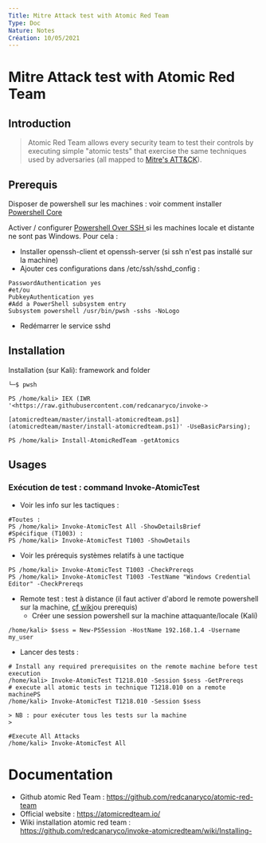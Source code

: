 ```yaml
---
Title: Mitre Attack test with Atomic Red Team
Type: Doc
Nature: Notes
Création: 10/05/2021
---
```


# Mitre Attack test with Atomic Red Team

## Introduction

> Atomic Red Team allows every security team to test their controls by executing simple "atomic tests" that exercise the same techniques used by adversaries (all mapped to [Mitre's](https://attack.mitre.org/)[ ](https://attack.mitre.org/)[ATT&CK](https://attack.mitre.org/)).

## Prerequis
Disposer de powershell sur les machines : voir comment installer [Powershell Core](https://docs.microsoft.com/en-us/powershell/scripting/install/installing-powershell?view=powershell-7.1&viewFallbackFrom=powershell-7)

Activer / configurer [Powershell Over SSH](https://docs.microsoft.com/en-us/powershell/scripting/learn/remoting/ssh-remoting-in-powershell-core?view=powershell-7)[ ](https://docs.microsoft.com/en-us/powershell/scripting/learn/remoting/ssh-remoting-in-powershell-core?view=powershell-7) si les machines locale et distante ne sont pas Windows. Pour cela :
- Installer openssh-client et openssh-server (si ssh n'est pas installé sur la machine)
- Ajouter ces configurations dans /etc/ssh/sshd_config :
```
PasswordAuthentication yes
#et/ou
PubkeyAuthentication yes
#Add a PowerShell subsystem entry
Subsystem powershell /usr/bin/pwsh -sshs -NoLogo
```
- Redémarrer le service sshd

## Installation
Installation (sur Kali): framework and folder
```
└─$ pwsh

PS /home/kali> IEX (IWR '<https://raw.githubusercontent.com/redcanaryco/invoke->

[atomicredteam/master/install-atomicredteam.ps1](atomicredteam/master/install-atomicredteam.ps1)' -UseBasicParsing);

PS /home/kali> Install-AtomicRedTeam -getAtomics
```

## Usages
### Exécution de test : command Invoke-AtomicTest
- Voir les info sur les tactiques :
```
#Toutes :
PS /home/kali> Invoke-AtomicTest All -ShowDetailsBrief
#Spécifique (T1003) :
PS /home/kali> Invoke-AtomicTest T1003 -ShowDetails
```
- Voir les prérequis systèmes relatifs à une tactique
```
PS /home/kali> Invoke-AtomicTest T1003 -CheckPrereqs
PS /home/kali> Invoke-AtomicTest T1003 -TestName "Windows Credential Editor" -CheckPrereqs
```
- Remote test : test à distance (il faut activer d'abord le remote powershell sur la machine, [cf wiki](https://github.com/redcanaryco/invoke-atomicredteam/wiki/Execute-Atomic-Tests-\(Remote\))ou prerequis)
  - Créer une session powershell sur la machine attaquante/locale (Kali)
```
/home/kali> $sess = New-PSSession -HostName 192.168.1.4 -Username my_user
```
  - Lancer des tests :
```
# Install any required prerequisites on the remote machine before test
execution
/home/kali> Invoke-AtomicTest T1218.010 -Session $sess -GetPrereqs
# execute all atomic tests in technique T1218.010 on a remote machinePS
/home/kali> Invoke-AtomicTest T1218.010 -Session $sess
```

    > NB : pour exécuter tous les tests sur la machine
    >
```
#Execute All Attacks
/home/kali> Invoke-AtomicTest All
```

# Documentation
- Github atomic Red Team : <https://github.com/redcanaryco/atomic-red-team>
- Official website : <https://atomicredteam.io/>
- Wiki installation atomic red team : <https://github.com/redcanaryco/invoke-atomicredteam/wiki/Installing->
